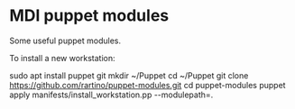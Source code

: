 # MDI puppet modules

Some useful puppet modules.

To install a new workstation:

  sudo apt install puppet git
  mkdir ~/Puppet
  cd ~/Puppet
  git clone https://github.com/rartino/puppet-modules.git
  cd puppet-modules
  puppet apply manifests/install_workstation.pp --modulepath=.
  